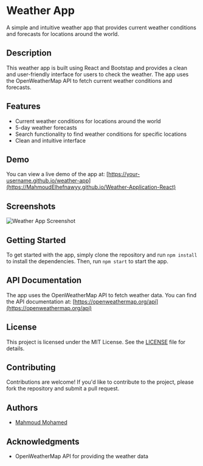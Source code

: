 # Weather App

A simple and intuitive weather app that provides current weather conditions and forecasts for locations around the world.

## Description

This weather app is built using React and Bootstap and provides a clean and user-friendly interface for users to check the weather. The app uses the OpenWeatherMap API to fetch current weather conditions and forecasts.

## Features

* Current weather conditions for locations around the world
* 5-day weather forecasts
* Search functionality to find weather conditions for specific locations
* Clean and intuitive interface

## Demo

You can view a live demo of the app at: [https://your-username.github.io/weather-app](https://MahmoudElhefnawyy.github.io/Weather-Application-React)

## Screenshots

![Weather App Screenshot](https://raw.githubusercontent.com/your-username/weather-app/master/screenshot.png)

## Getting Started

To get started with the app, simply clone the repository and run `npm install` to install the dependencies. Then, run `npm start` to start the app.

## API Documentation

The app uses the OpenWeatherMap API to fetch weather data. You can find the API documentation at: [https://openweathermap.org/api](https://openweathermap.org/api)

## License

This project is licensed under the MIT License. See the [LICENSE](https://github.com/your-username/weather-app/blob/master/LICENSE) file for details.

## Contributing

Contributions are welcome! If you'd like to contribute to the project, please fork the repository and submit a pull request.

## Authors

* [Mahmoud Mohamed](https:MahmoudElhefnawyy//github.com/)

## Acknowledgments

* OpenWeatherMap API for providing the weather data
